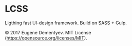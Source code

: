 # LCSS
Ligthing fast UI-design framework. Build on SASS + Gulp.

&copy; 2017 Eugene Dementyev. MIT License (https://opensource.org/licenses/MIT).
